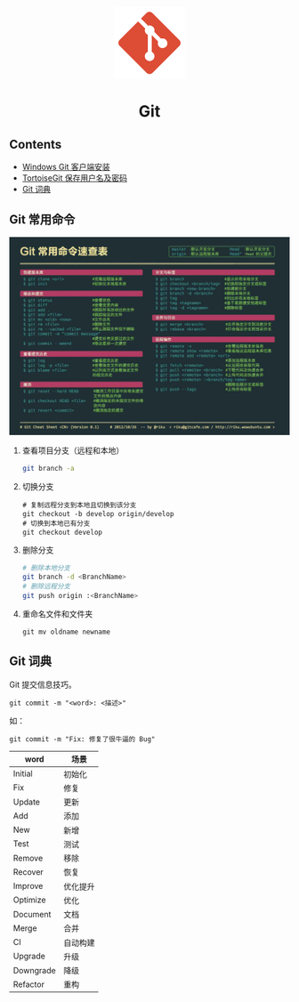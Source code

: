 <div align="center">
    <img src="./_images/git.png"><br>
    <h1>Git</h1>
</div>

## Contents

- [Windows Git 客户端安装](./Windows-Git-客户端安装.md)
- [TortoiseGit 保存用户名及密码](./TortoiseGit-保存用户名及密码.md)
- [Git 词典](#Git-词典)

## Git 常用命令

![Git 常用命令](./_images/git-shell.jpg)

1. 查看项目分支（远程和本地）

   ```bash
   git branch -a
   ```

2. 切换分支

   ```shell
   # 复制远程分支到本地且切换到该分支
   git checkout -b develop origin/develop
   # 切换到本地已有分支
   git checkout develop
   ```

3. 删除分支

   ```bash
   # 删除本地分支
   git branch -d <BranchName>
   # 删除远程分支
   git push origin :<BranchName>
   ```

4. 重命名文件和文件夹

   ```shell
   git mv oldname newname
   ```


## Git 词典

Git 提交信息技巧。

`git commit -m "<word>: <描述>"`

如：

`git commit -m "Fix: 修复了很牛逼的 Bug"`

| word | 场景 |
| ---- | ---- |
| Initial | 初始化 |
| Fix | 修复 |
| Update | 更新 |
| Add | 添加 |
| New | 新增 |
| Test | 测试 |
| Remove | 移除 |
| Recover | 恢复 |
| Improve | 优化提升 |
| Optimize | 优化 |
| Document | 文档 |
| Merge | 合并 |
| CI | 自动构建 |
| Upgrade | 升级 |
| Downgrade | 降级 |
| Refactor | 重构 |
